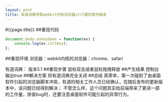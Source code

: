 ```yaml
---
layout: post
title: 有道词典导致webkit内核浏览器ctrl键的意外触发
---
```

#{{page.title}}
##重现代码

```javascript
document.body.onkeydown = function(ev) {
    console.log(ev.ctrlKey);
};
```

##重现环境
浏览器：webkit内核的浏览器：chrome、safari

有道词典： 版本5.1
##重现步骤
鼠标双击或者鼠标拖拽释放
##产生结果
控制台输出true
##解决方案
将有道词典完全关闭
##总结
真荣幸，第一次碰到了由桌面软件引起的浏览器脚本冲突，有道的相关工作人员已经确认，在随后发布的更新版本中，该问题已经得到解决；
不管怎么样，这个问题其实给前端带来了更进一部的工作量，排查bug时，还要注意桌面软件可能引起的异常行为。